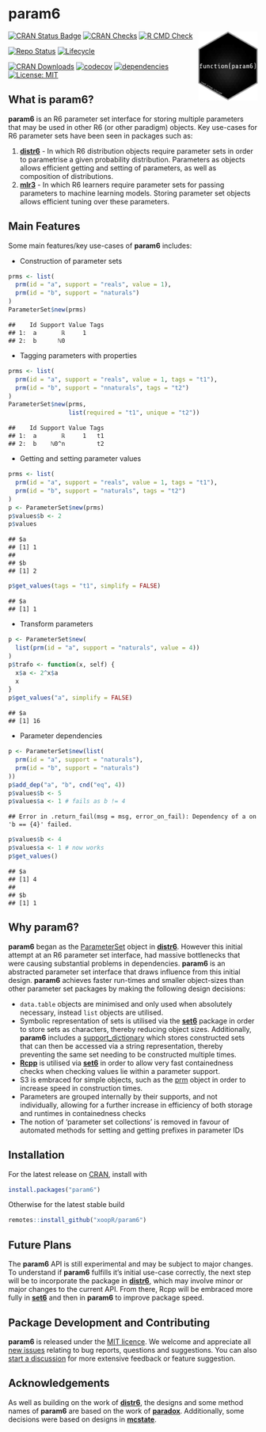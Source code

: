 param6
================

<img src="man/figures/logo.png" align="right" alt="" width="120" />

[![CRAN Status
Badge](https://www.r-pkg.org/badges/version-ago/param6)](https://cran.r-project.org/package=param6)
[![CRAN
Checks](https://cranchecks.info/badges/worst/param6)](https://cran.r-project.org/web/checks/check_results_param6.html)
[![R CMD
Check](https://github.com/xoopR/param6/actions/workflows/r-cmd-check.yml/badge.svg)](https://github.com/xoopR/param6/actions/workflows/r-cmd-check.yml)

[![Repo
Status](https://www.repostatus.org/badges/latest/active.svg)](https://github.com/xoopR/param6)
[![Lifecycle](https://lifecycle.r-lib.org/articles/figures/lifecycle-experimental.svg)](https://github.com/xoopR/param6)

[![CRAN
Downloads](https://cranlogs.r-pkg.org/badges/grand-total/param6)](https://cran.r-project.org/package=param6)
[![codecov](https://codecov.io/gh/xoopR/param6/branch/master/graph/badge.svg)](https://codecov.io/gh/xoopR/param6)
[![dependencies](https://tinyverse.netlify.com/badge/param6)](https://CRAN.R-project.org/package=param6)
[![License:
MIT](https://img.shields.io/badge/License-MIT-yellow.svg)](https://opensource.org/licenses/MIT)

## What is param6?

**param6** is an R6 parameter set interface for storing multiple
parameters that may be used in other R6 (or other paradigm) objects. Key
use-cases for R6 parameter sets have been seen in packages such as:

1.  **[distr6](https://CRAN.R-project.org/package=distr6)** - In which
    R6 distribution objects require parameter sets in order to
    parametrise a given probability distribution. Parameters as objects
    allows efficient getting and setting of parameters, as well as
    composition of distributions.
2.  **[mlr3](https://CRAN.R-project.org/package=mlr3)** - In which R6
    learners require parameter sets for passing parameters to machine
    learning models. Storing parameter set objects allows efficient
    tuning over these parameters.

## Main Features

Some main features/key use-cases of **param6** includes:

-   Construction of parameter sets

``` r
prms <- list(
  prm(id = "a", support = "reals", value = 1),
  prm(id = "b", support = "naturals")
)
ParameterSet$new(prms)
```

    ##    Id Support Value Tags
    ## 1:  a       ℝ     1     
    ## 2:  b      ℕ0

-   Tagging parameters with properties

``` r
prms <- list(
  prm(id = "a", support = "reals", value = 1, tags = "t1"),
  prm(id = "b", support = "nnaturals", tags = "t2")
)
ParameterSet$new(prms,
                 list(required = "t1", unique = "t2"))
```

    ##    Id Support Value Tags
    ## 1:  a       ℝ     1   t1
    ## 2:  b    ℕ0^n         t2

-   Getting and setting parameter values

``` r
prms <- list(
  prm(id = "a", support = "reals", value = 1, tags = "t1"),
  prm(id = "b", support = "naturals", tags = "t2")
)
p <- ParameterSet$new(prms)
p$values$b <- 2
p$values
```

    ## $a
    ## [1] 1
    ## 
    ## $b
    ## [1] 2

``` r
p$get_values(tags = "t1", simplify = FALSE)
```

    ## $a
    ## [1] 1

-   Transform parameters

``` r
p <- ParameterSet$new(
  list(prm(id = "a", support = "naturals", value = 4))
)
p$trafo <- function(x, self) {
  x$a <- 2^x$a
  x
}
p$get_values("a", simplify = FALSE)
```

    ## $a
    ## [1] 16

-   Parameter dependencies

``` r
p <- ParameterSet$new(list(
  prm(id = "a", support = "naturals"),
  prm(id = "b", support = "naturals")
))
p$add_dep("a", "b", cnd("eq", 4))
p$values$b <- 5
p$values$a <- 1 # fails as b != 4
```

    ## Error in .return_fail(msg = msg, error_on_fail): Dependency of a on 'b == {4}' failed.

``` r
p$values$b <- 4
p$values$a <- 1 # now works
p$get_values()
```

    ## $a
    ## [1] 4
    ## 
    ## $b
    ## [1] 1

## Why param6?

**param6** began as the
[ParameterSet](https://github.com/alan-turing-institute/distr6/blob/main/R/ParameterSet.R)
object in **[distr6](https://CRAN.R-project.org/package=distr6)**.
However this initial attempt at an R6 parameter set interface, had
massive bottlenecks that were causing substantial problems in
dependencies. **param6** is an abstracted parameter set interface that
draws influence from this initial design. **param6** achieves faster
run-times and smaller object-sizes than other parameter set packages by
making the following design decisions:

-   `data.table` objects are minimised and only used when absolutely
    necessary, instead `list` objects are utilised.
-   Symbolic representation of sets is utilised via the
    **[set6](https://CRAN.R-project.org/package=set6)** package in order
    to store sets as characters, thereby reducing object sizes.
    Additionally, **param6** includes a
    [support\_dictionary](https://xoopr.github.io/param6/reference/support_dictionary.html)
    which stores constructed sets that can then be accessed via a string
    representation, thereby preventing the same set needing to be
    constructed multiple times.
-   **[Rcpp](https://CRAN.R-project.org/package=Rcpp)** is utilised via
    **[set6](https://CRAN.R-project.org/package=set6)** in order to
    allow very fast containedness checks when checking values lie within
    a parameter support.
-   S3 is embraced for simple objects, such as the
    [prm](https://xoopr.github.io/param6/reference/prm.html) object in
    order to increase speed in construction times.
-   Parameters are grouped internally by their supports, and not
    individually, allowing for a further increase in efficiency of both
    storage and runtimes in containedness checks
-   The notion of ‘parameter set collections’ is removed in favour of
    automated methods for setting and getting prefixes in parameter IDs

## Installation

For the latest release on
[CRAN](https://CRAN.R-project.org/package=param6), install with

``` r
install.packages("param6")
```

Otherwise for the latest stable build

``` r
remotes::install_github("xoopR/param6")
```

## Future Plans

The **param6** API is still experimental and may be subject to major
changes. To understand if **param6** fulfills it’s initial use-case
correctly, the next step will be to incorporate the package in
**[distr6](https://CRAN.R-project.org/package=distr6)**, which may
involve minor or major changes to the current API. From there, Rcpp will
be embraced more fully in
**[set6](https://CRAN.R-project.org/package=set6)** and then in
**param6** to improve package speed.

## Package Development and Contributing

**param6** is released under the [MIT
licence](https://opensource.org/licenses/MIT). We welcome and appreciate
all [new issues](https://github.com/xoopR/param6/issues) relating to bug
reports, questions and suggestions. You can also [start a
discussion](https://github.com/xoopR/param6/discussions) for more
extensive feedback or feature suggestion.

## Acknowledgements

As well as building on the work of
**[distr6](https://CRAN.R-project.org/package=distr6)**, the designs and
some method names of **param6** are based on the work of
**[paradox](https://CRAN.R-project.org/package=paradox)**. Additionally,
some decisions were based on designs in
**[mcstate](https://github.com/mrc-ide/mcstate)**.
